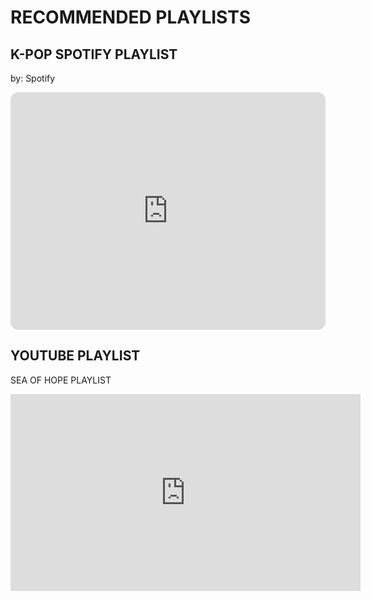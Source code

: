 # RECOMMENDED PLAYLISTS

## K-POP SPOTIFY PLAYLIST
by: Spotify
<iframe style="border-radius:12px" src="https://open.spotify.com/embed/playlist/37i9dQZF1DX4RDXswvP6Mj?utm_source=generator" width="100%" height="380" frameBorder="0" allowfullscreen="" allow="autoplay; clipboard-write; encrypted-media; fullscreen; picture-in-picture"></iframe>

## YOUTUBE PLAYLIST
SEA OF HOPE PLAYLIST
<iframe width="560" height="315" src="https://www.youtube.com/embed/z0QJWWfTKuA" title="YouTube video player" frameborder="0" allow="accelerometer; autoplay; clipboard-write; encrypted-media; gyroscope; picture-in-picture" allowfullscreen></iframe>
